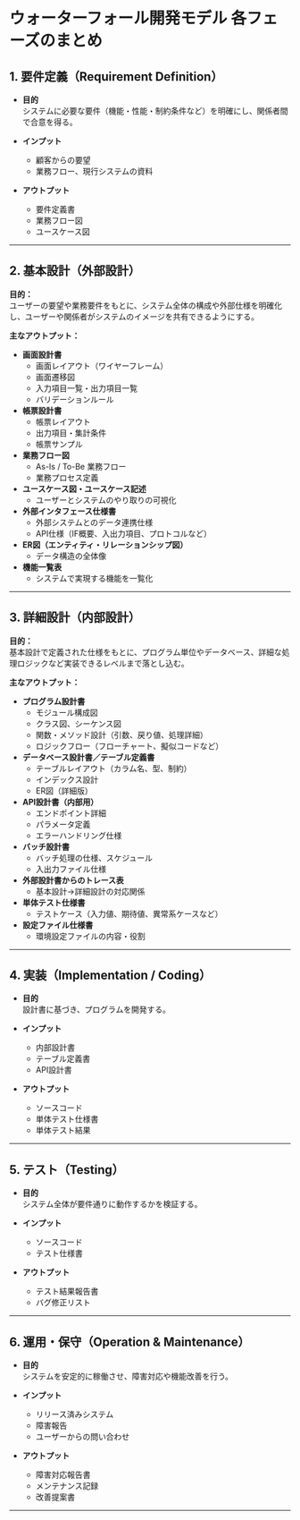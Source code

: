 
# ウォーターフォール開発モデル 各フェーズのまとめ

## 1. 要件定義（Requirement Definition）

- **目的**  
  システムに必要な要件（機能・性能・制約条件など）を明確にし、関係者間で合意を得る。

- **インプット**  
  - 顧客からの要望
  - 業務フロー、現行システムの資料

- **アウトプット**  
  - 要件定義書
  - 業務フロー図
  - ユースケース図

---

## 2. 基本設計（外部設計）

**目的：**  
ユーザーの要望や業務要件をもとに、システム全体の構成や外部仕様を明確化し、ユーザーや関係者がシステムのイメージを共有できるようにする。

**主なアウトプット：**

- **画面設計書**
  - 画面レイアウト（ワイヤーフレーム）
  - 画面遷移図
  - 入力項目一覧・出力項目一覧
  - バリデーションルール
- **帳票設計書**
  - 帳票レイアウト
  - 出力項目・集計条件
  - 帳票サンプル
- **業務フロー図**
  - As-Is / To-Be 業務フロー
  - 業務プロセス定義
- **ユースケース図・ユースケース記述**
  - ユーザーとシステムのやり取りの可視化
- **外部インタフェース仕様書**
  - 外部システムとのデータ連携仕様
  - API仕様（IF概要、入出力項目、プロトコルなど）
- **ER図（エンティティ・リレーションシップ図）**
  - データ構造の全体像
- **機能一覧表**
  - システムで実現する機能を一覧化

---

## 3. 詳細設計（内部設計）

**目的：**  
基本設計で定義された仕様をもとに、プログラム単位やデータベース、詳細な処理ロジックなど実装できるレベルまで落とし込む。

**主なアウトプット：**

- **プログラム設計書**
  - モジュール構成図
  - クラス図、シーケンス図
  - 関数・メソッド設計（引数、戻り値、処理詳細）
  - ロジックフロー（フローチャート、擬似コードなど）
- **データベース設計書／テーブル定義書**
  - テーブルレイアウト（カラム名、型、制約）
  - インデックス設計
  - ER図（詳細版）
- **API設計書（内部用）**
  - エンドポイント詳細
  - パラメータ定義
  - エラーハンドリング仕様
- **バッチ設計書**
  - バッチ処理の仕様、スケジュール
  - 入出力ファイル仕様
- **外部設計書からのトレース表**
  - 基本設計→詳細設計の対応関係
- **単体テスト仕様書**
  - テストケース（入力値、期待値、異常系ケースなど）
- **設定ファイル仕様書**
  - 環境設定ファイルの内容・役割

---

## 4. 実装（Implementation / Coding）

- **目的**  
  設計書に基づき、プログラムを開発する。

- **インプット**  
  - 内部設計書
  - テーブル定義書
  - API設計書

- **アウトプット**  
  - ソースコード
  - 単体テスト仕様書
  - 単体テスト結果

---

## 5. テスト（Testing）

- **目的**  
  システム全体が要件通りに動作するかを検証する。

- **インプット**  
  - ソースコード
  - テスト仕様書

- **アウトプット**  
  - テスト結果報告書
  - バグ修正リスト

---

## 6. 運用・保守（Operation & Maintenance）

- **目的**  
  システムを安定的に稼働させ、障害対応や機能改善を行う。

- **インプット**  
  - リリース済みシステム
  - 障害報告
  - ユーザーからの問い合わせ

- **アウトプット**  
  - 障害対応報告書
  - メンテナンス記録
  - 改善提案書

---


